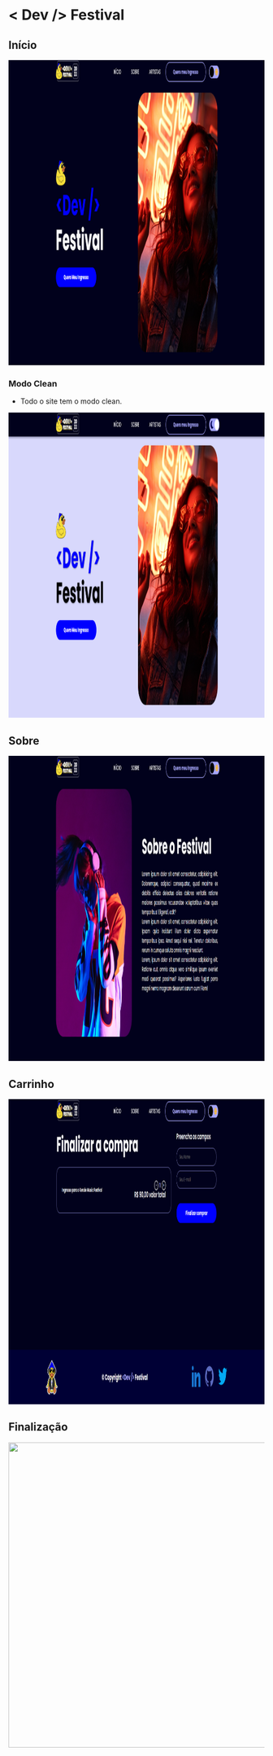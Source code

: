 # < Dev /> Festival

## Início

<img src="assets/img/Captura de tela inicio.png" width="1000" height="600">

### Modo Clean

* Todo o site tem o modo clean.

<img src="assets/img/Captura de tela inicio-clean.png" width="1000" height="600">

## Sobre

<img src="assets/img/Captura de tela inicio-sobre.png" width="1000" height="600">
 
## Carrinho

<img src="assets/img/Captura de tela carrinho.png" width="1000" height="600">

## Finalização

<img src="assets/img/Captura de tela finalisacao.png" width="1000" height="600">
